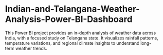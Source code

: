 # Indian-and-Telangana-Weather-Analysis-Power-BI-Dashboard
This Power BI project provides an in-depth analysis of weather data across India, with a focused study on Telangana state.   It visualizes rainfall patterns, temperature variations, and regional climate insights to understand long-term weather trends.
